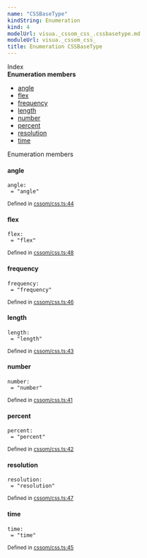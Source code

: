 ```yaml
---
name: "CSSBaseType"
kindString: Enumeration
kind: 4
modelUrl: visua._cssom_css_.cssbasetype.md
moduleUrl: visua._cssom_css_
title: Enumeration CSSBaseType
---
```








<section >
<div class="lead pb-2">Index</div>
<section class="tsd-panel tsd-index-panel">
<div class="tsd-index-content">
<section class="tsd-index-section ">
<strong>Enumeration members</strong>
<ul>
<li class=""><a href=".visua._cssom_css_.cssbasetype/#angle" class="tsd-kind-icon">angle</a></li>
<li class=""><a href=".visua._cssom_css_.cssbasetype/#flex" class="tsd-kind-icon">flex</a></li>
<li class=""><a href=".visua._cssom_css_.cssbasetype/#frequency" class="tsd-kind-icon">frequency</a></li>
<li class=""><a href=".visua._cssom_css_.cssbasetype/#length" class="tsd-kind-icon">length</a></li>
<li class=""><a href=".visua._cssom_css_.cssbasetype/#number" class="tsd-kind-icon">number</a></li>
<li class=""><a href=".visua._cssom_css_.cssbasetype/#percent" class="tsd-kind-icon">percent</a></li>
<li class=""><a href=".visua._cssom_css_.cssbasetype/#resolution" class="tsd-kind-icon">resolution</a></li>
<li class=""><a href=".visua._cssom_css_.cssbasetype/#time" class="tsd-kind-icon">time</a></li>
</ul>
</section>
</div>
</section>
</section>
<section>
<div class="lead">Enumeration members</div>
<section class="pb-4 pt-2 ">
<div class="d-flex flex-row">

<h4 id="angle">angle</h4>
</div>

<code class="tsd-signature tsd-kind-icon">angle<span class="tsd-signature-symbol">:</span> <span class="tsd-signature-symbol"> =&nbsp;&quot;angle&quot;</span></code>

<aside class="tsd-sources pb-2">
<div class="d-flex flex-column">
<small class="text-muted">Defined in <a href="https://github.com/umbopepato/visua/blob/dbefde1/src/cssom/css.ts#L44">cssom/css.ts:44</a></small>
</div>
</aside>




</section>
<section class="pb-4 pt-2 ">
<div class="d-flex flex-row">

<h4 id="flex">flex</h4>
</div>

<code class="tsd-signature tsd-kind-icon">flex<span class="tsd-signature-symbol">:</span> <span class="tsd-signature-symbol"> =&nbsp;&quot;flex&quot;</span></code>

<aside class="tsd-sources pb-2">
<div class="d-flex flex-column">
<small class="text-muted">Defined in <a href="https://github.com/umbopepato/visua/blob/dbefde1/src/cssom/css.ts#L48">cssom/css.ts:48</a></small>
</div>
</aside>




</section>
<section class="pb-4 pt-2 ">
<div class="d-flex flex-row">

<h4 id="frequency">frequency</h4>
</div>

<code class="tsd-signature tsd-kind-icon">frequency<span class="tsd-signature-symbol">:</span> <span class="tsd-signature-symbol"> =&nbsp;&quot;frequency&quot;</span></code>

<aside class="tsd-sources pb-2">
<div class="d-flex flex-column">
<small class="text-muted">Defined in <a href="https://github.com/umbopepato/visua/blob/dbefde1/src/cssom/css.ts#L46">cssom/css.ts:46</a></small>
</div>
</aside>




</section>
<section class="pb-4 pt-2 ">
<div class="d-flex flex-row">

<h4 id="length">length</h4>
</div>

<code class="tsd-signature tsd-kind-icon">length<span class="tsd-signature-symbol">:</span> <span class="tsd-signature-symbol"> =&nbsp;&quot;length&quot;</span></code>

<aside class="tsd-sources pb-2">
<div class="d-flex flex-column">
<small class="text-muted">Defined in <a href="https://github.com/umbopepato/visua/blob/dbefde1/src/cssom/css.ts#L43">cssom/css.ts:43</a></small>
</div>
</aside>




</section>
<section class="pb-4 pt-2 ">
<div class="d-flex flex-row">

<h4 id="number">number</h4>
</div>

<code class="tsd-signature tsd-kind-icon">number<span class="tsd-signature-symbol">:</span> <span class="tsd-signature-symbol"> =&nbsp;&quot;number&quot;</span></code>

<aside class="tsd-sources pb-2">
<div class="d-flex flex-column">
<small class="text-muted">Defined in <a href="https://github.com/umbopepato/visua/blob/dbefde1/src/cssom/css.ts#L41">cssom/css.ts:41</a></small>
</div>
</aside>




</section>
<section class="pb-4 pt-2 ">
<div class="d-flex flex-row">

<h4 id="percent">percent</h4>
</div>

<code class="tsd-signature tsd-kind-icon">percent<span class="tsd-signature-symbol">:</span> <span class="tsd-signature-symbol"> =&nbsp;&quot;percent&quot;</span></code>

<aside class="tsd-sources pb-2">
<div class="d-flex flex-column">
<small class="text-muted">Defined in <a href="https://github.com/umbopepato/visua/blob/dbefde1/src/cssom/css.ts#L42">cssom/css.ts:42</a></small>
</div>
</aside>




</section>
<section class="pb-4 pt-2 ">
<div class="d-flex flex-row">

<h4 id="resolution">resolution</h4>
</div>

<code class="tsd-signature tsd-kind-icon">resolution<span class="tsd-signature-symbol">:</span> <span class="tsd-signature-symbol"> =&nbsp;&quot;resolution&quot;</span></code>

<aside class="tsd-sources pb-2">
<div class="d-flex flex-column">
<small class="text-muted">Defined in <a href="https://github.com/umbopepato/visua/blob/dbefde1/src/cssom/css.ts#L47">cssom/css.ts:47</a></small>
</div>
</aside>




</section>
<section class="pb-4 pt-2 ">
<div class="d-flex flex-row">

<h4 id="time">time</h4>
</div>

<code class="tsd-signature tsd-kind-icon">time<span class="tsd-signature-symbol">:</span> <span class="tsd-signature-symbol"> =&nbsp;&quot;time&quot;</span></code>

<aside class="tsd-sources pb-2">
<div class="d-flex flex-column">
<small class="text-muted">Defined in <a href="https://github.com/umbopepato/visua/blob/dbefde1/src/cssom/css.ts#L45">cssom/css.ts:45</a></small>
</div>
</aside>




</section>
</section>
